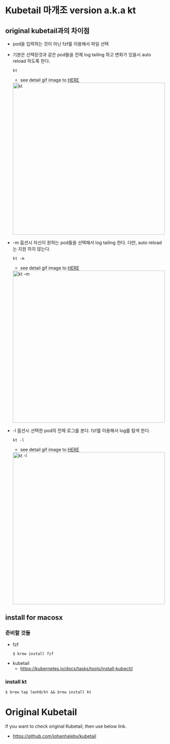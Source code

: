 # Kubetail 마개조 version a.k.a kt

## original kubetail과의 차이점

* pod을 입력하는 것이 아닌 fzf를 이용해서 파일 선택
* 기본은 선택된것과 같은 pod들을 전체 log tailing 하고 변화가 있을시 auto reload 하도록 한다.
  ```
  kt
  ```
  * see detail gif image to [HERE](http://showterm.io/df8a9f96e761012d3bb2c)
  <img src="https://media.giphy.com/media/xUn3Cnbzg5mhGcbCco/giphy.gif" alt="kt" style="width: 480px;"/>

* -m 옵션시 자신이 원하는 pod들을 선택해서 log tailing 한다. 다만, auto reload는 지원 하지 않는다.
  ```
  kt -m
  ```
  * see detail gif image to [HERE](http://showterm.io/f4ab6a8ed080700ece976)
  <img src="https://media.giphy.com/media/3o8dFpZKZg6YQ3jWRG/giphy.gif" alt="kt -m" style="width: 480px;"/>


* -l 옵션시 선택한 pod의 전체 로그를 본다. fzf를 이용해서 log를 탐색 한다.
  ```
  kt -l
  ```
  * see detail gif image to [HERE](http://showterm.io/6381c317d2e42920c0227)
  <img src="https://media.giphy.com/media/xTkcEvbmndn14qonHq/giphy.gif" alt="kt -l" style="width: 480px;"/>

## install for macosx

### 준비할 것들

* fzf
  ```
  $ brew install fzf
  ```
* kubetail
  * https://kubernetes.io/docs/tasks/tools/install-kubectl/

### install kt

```
$ brew tap leoh0/kt && brew install kt
```

# Original Kubetail

If you want to check original Kubetail, then use below link.

* https://github.com/johanhaleby/kubetail

